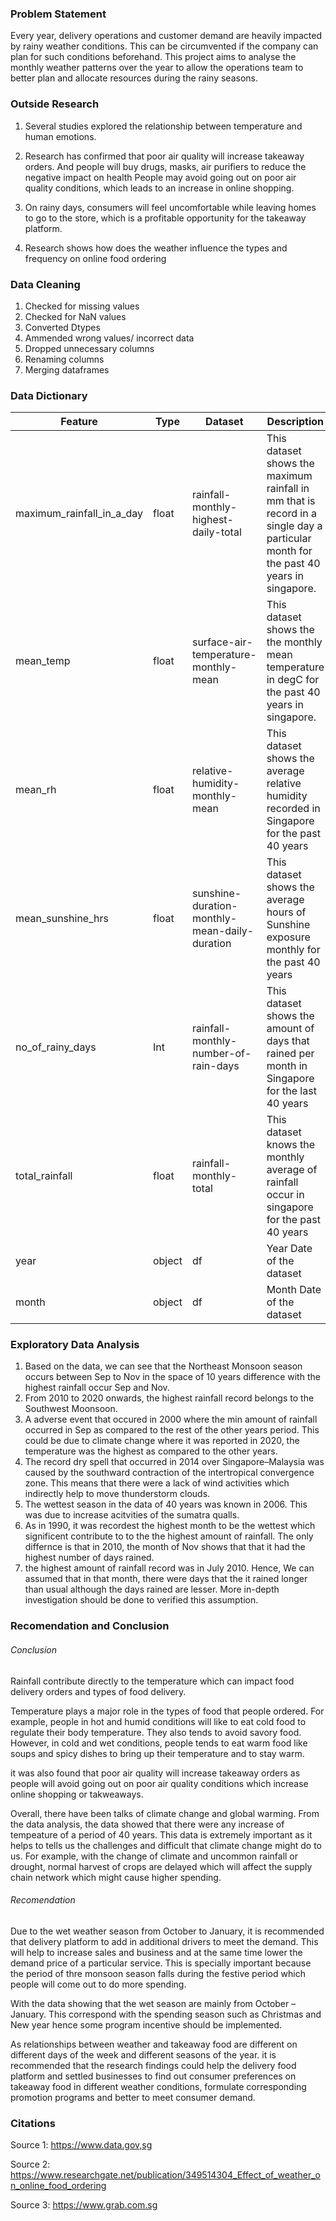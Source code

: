 ### Problem Statement

Every year, delivery operations and customer demand are heavily impacted by rainy weather conditions. This can be circumvented if the company can plan for such conditions beforehand. This project aims to analyse the monthly weather patterns over the year to allow the operations team to better plan and allocate resources during the rainy seasons.

### Outside Research

1) Several studies explored the relationship between temperature and human emotions.

2) Research has confirmed that poor air quality will increase takeaway orders. And people will buy drugs, masks, air purifiers to reduce the negative impact on health  People may avoid going out on poor air quality conditions, which leads to an increase in online shopping.

3) On rainy days, consumers will feel uncomfortable while leaving homes to go to the store, which is a profitable opportunity for the takeaway platform.

4) Research shows how does the weather influence the types and frequency on online food ordering


### Data Cleaning

1) Checked for missing values
2) Checked for NaN values
3) Converted Dtypes
4) Ammended wrong values/ incorrect data
5) Dropped unnecessary columns
6) Renaming columns
7) Merging dataframes

### Data Dictionary

|Feature|Type|Dataset|Description|
|---|---|---|---|
|maximum_rainfall_in_a_day|float|rainfall-monthly-highest-daily-total|This dataset shows the maximum rainfall in mm that is record in a single day a particular month for the past 40 years in singapore.|
|mean_temp|float|surface-air-temperature-monthly-mean|This dataset shows the the monthly mean temperature in degC for the past 40 years in singapore. | 
|mean_rh|float|relative-humidity-monthly-mean|This dataset shows the average relative humidity recorded in Singapore for the past 40 years| 
|mean_sunshine_hrs|float|sunshine-duration-monthly-mean-daily-duration|This dataset shows the average hours of Sunshine exposure monthly for the past 40 years| 
|no_of_rainy_days|Int|rainfall-monthly-number-of-rain-days|This dataset shows the amount of days that rained per month in Singapore for the last 40 years |
|total_rainfall|float|rainfall-monthly-total|This dataset knows the monthly average of rainfall occur in singapore for the past 40 years| 
|year|object|df|Year Date of the dataset| 
|month|object|df|Month Date of the dataset| 


### Exploratory Data Analysis

1. Based on the data, we can see that the Northeast Monsoon season occurs between Sep to Nov in the space of 10 years difference with the highest rainfall occur Sep and Nov. 
2. From 2010 to 2020 onwards, the highest rainfall record belongs to the Southwest Moonsoon. 
3. A adverse event that occured in 2000 where the min amount of rainfall occurred in Sep as compared to the rest of the other years period. This could be due to climate change where it was reported in 2020, the temperature was the highest as compared to the other years. 
4. The record dry spell that occurred in 2014 over Singapore–Malaysia was caused by the southward contraction of the intertropical convergence zone. This means that there were a lack of wind activities which indirectly help to move thunderstorm clouds. 
5. The wettest season in the data of 40 years was known in 2006. This was due to increase acitvities of the sumatra qualls.
6. As in 1990, it was recordest the highest month to be the wettest which significent contribute to to the the highest amount of rainfall. The only differnce is that in 2010, the month of Nov shows that that it had the highest number of days rained.
7.  the highest amount of rainfall record was in July 2010. Hence, We can assumed that in that month, there were days that the it rained longer than usual although the days rained are lesser. More in-depth investigation should be done to verified this assumption.


### Recomendation and Conclusion

###### Conclusion
Rainfall contribute directly to the temperature which can impact food delivery orders and types of food delivery.

Temperature plays a major role in the types of food that people ordered. For example, people in hot and humid conditions will like to eat cold food to regulate their body temperature. They also tends to avoid savory food. However, in cold and wet conditions, people tends to eat warm food like soups and spicy dishes to bring up their temperature and to stay warm. 

it was also found that poor air quality will increase takeaway orders as people will avoid going out on poor air quality conditions which increase online shopping or takweaways. 

Overall, there have been talks of climate change and global warming. From the data analysis, the data showed that there were any increase of tempeature of a period of 40 years. This data is extremely important as it helps to tells us the challenges and difficult that climate change might do to us. For example, with the change of climate and uncommon rainfall or drought, normal harvest of crops are delayed which will affect the supply chain network which might cause higher spending.

###### Recomendation

Due to the wet weather season from October to January, it is recommended that delivery platform to add in additional drivers to meet the demand. This will help to increase sales and business and at the same time lower the demand price of a particular service. This is specially important because the period of thre monsoon season falls during the festive period which people will come out to do more spending. 

With the data showing that the wet season are mainly from October – January. This correspond with the spending season such as Christmas and New year hence some program incentive should be implemented.

As relationships between weather and takeaway food are different on different days of the week and different seasons of the year. it is recommended that the research findings could help the delivery food platform and settled businesses to find out consumer preferences on takeaway food in different weather conditions, formulate corresponding promotion programs and better to meet consumer demand.

### Citations

Source 1: https://www.data.gov,sg

Source 2: https://www.researchgate.net/publication/349514304_Effect_of_weather_on_online_food_ordering

Source 3: https://www.grab.com.sg
